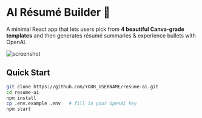 # AI Résumé Builder 🚀

A minimal React app that lets users pick from **4 beautiful Canva-grade templates** and then generates résumé summaries & experience bullets with OpenAI.

![screenshot](https://via.placeholder.com/800x400?text=Screenshot+Coming+Soon)

## Quick Start

```bash
git clone https://github.com/YOUR_USERNAME/resume-ai.git
cd resume-ai
npm install
cp .env.example .env   # fill in your OpenAI key
npm start
